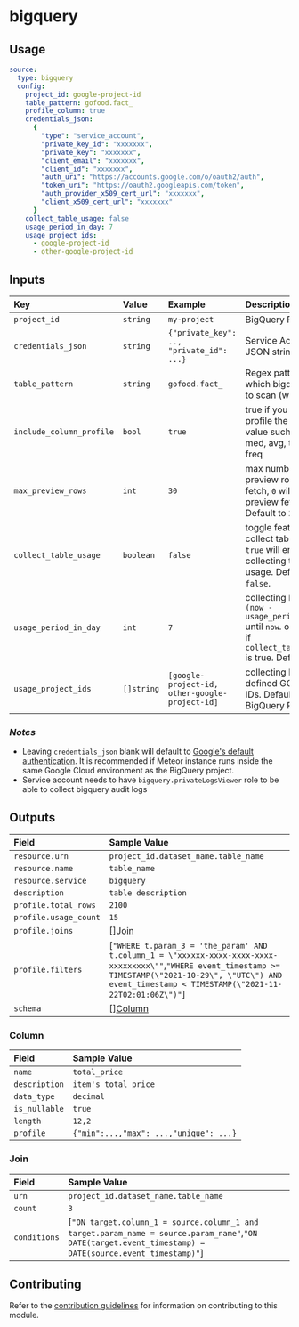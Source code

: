 # bigquery

## Usage

```yaml
source:
  type: bigquery
  config:
    project_id: google-project-id
    table_pattern: gofood.fact_
    profile_column: true
    credentials_json:
      {
        "type": "service_account",
        "private_key_id": "xxxxxxx",
        "private_key": "xxxxxxx",
        "client_email": "xxxxxxx",
        "client_id": "xxxxxxx",
        "auth_uri": "https://accounts.google.com/o/oauth2/auth",
        "token_uri": "https://oauth2.googleapis.com/token",
        "auth_provider_x509_cert_url": "xxxxxxx",
        "client_x509_cert_url": "xxxxxxx"
      }
    collect_table_usage: false
    usage_period_in_day: 7
    usage_project_ids:
      - google-project-id 
      - other-google-project-id
```

## Inputs

| Key | Value | Example | Description |    |
| :-- | :---- | :------ | :---------- | :- |
| `project_id` | `string` | `my-project` | BigQuery Project ID | *required* |
| `credentials_json` | `string` | `{"private_key": .., "private_id": ...}` | Service Account in JSON string | *optional* |
| `table_pattern` | `string` | `gofood.fact_` | Regex pattern to filter which bigquery table to scan (whitelist) | *optional* |
| `include_column_profile` | `bool` | `true` | true if you want to profile the column value such min, max, med, avg, top, and freq | *optional* |
| `max_preview_rows` | `int` | `30` | max number of preview rows to fetch, `0` will skip preview fetching. Default to `30`. | *optional* |
| `collect_table_usage` | `boolean` | `false` | toggle feature to collect table usage, `true` will enable collecting table usage. Default to `false`. | *optional* |
| `usage_period_in_day` | `int` | `7` | collecting log from `(now - usage_period_in_day)` until `now`. only matter if `collect_table_usage` is true. Default to `7`. | *optional* |
| `usage_project_ids` | `[]string` | `[google-project-id, other-google-project-id]` | collecting log from defined GCP Project IDs. Default to BigQuery Project ID. | *optional* |

### *Notes*

- Leaving `credentials_json` blank will default to [Google's default authentication](https://cloud.google.com/docs/authentication/production#automatically). It is recommended if Meteor instance runs inside the same Google Cloud environment as the BigQuery project.
- Service account needs to have `bigquery.privateLogsViewer` role to be able to collect bigquery audit logs

## Outputs

| Field | Sample Value |
| :---- | :---- |
| `resource.urn` | `project_id.dataset_name.table_name` |
| `resource.name` | `table_name` |
| `resource.service` | `bigquery` |
| `description` | `table description` |
| `profile.total_rows` | `2100` |
| `profile.usage_count` | `15` |
| `profile.joins` | [][Join](#Join)  |
| `profile.filters` |  [`"WHERE t.param_3 = 'the_param' AND t.column_1 = \"xxxxxx-xxxx-xxxx-xxxx-xxxxxxxxx\""`,`"WHERE event_timestamp >= TIMESTAMP(\"2021-10-29\", \"UTC\") AND event_timestamp < TIMESTAMP(\"2021-11-22T02:01:06Z\")"`] |
| `schema` | [][Column](#column) |

### Column

| Field | Sample Value |
| :---- | :---- |
| `name` | `total_price` |
| `description` | `item's total price` |
| `data_type` | `decimal` |
| `is_nullable` | `true` |
| `length` | `12,2` |
| `profile` | `{"min":...,"max": ...,"unique": ...}` |

### Join

| Field | Sample Value |
| :---- | :---- |
| `urn` | `project_id.dataset_name.table_name` |
| `count` | `3` |
| `conditions` | [`"ON target.column_1 = source.column_1 and target.param_name = source.param_name"`,`"ON DATE(target.event_timestamp) = DATE(source.event_timestamp)"`] |


## Contributing

Refer to the [contribution guidelines](../../../docs/contribute/guide.md#adding-a-new-extractor) for information on contributing to this module.
